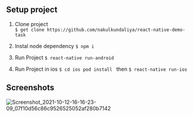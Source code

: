 ## Setup project

1. Clone project  
  `$ get clone https://github.com/nakulkundaliya/react-native-demo-task`

2. Instal node dependency  `$ npm i`

3. Run Project `$ react-native run-android`

4. Run Project in ios `$ cd ios pod install ` then
  `$ react-native run-ios`
  
  
 ## Screenshots
 
 ![Screenshot_2021-10-12-16-16-23-09_07f10d56c86c9526525052af280b7142](https://user-images.githubusercontent.com/15937642/136946782-25bddbf7-18d9-4e98-b8ce-ef024afbc8fb.png)
